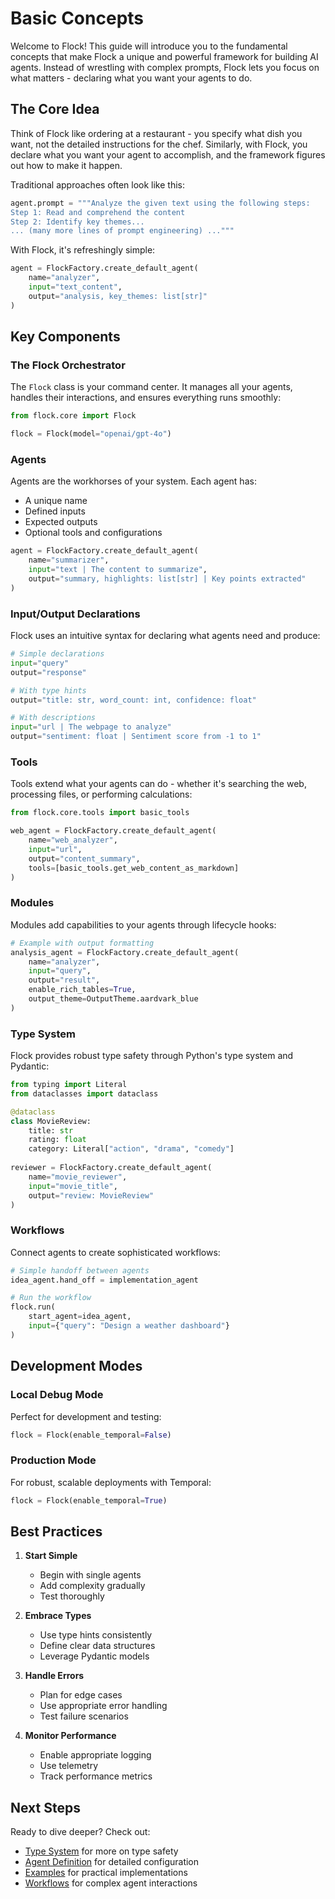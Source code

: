 # Basic Concepts

Welcome to Flock! This guide will introduce you to the fundamental concepts that make Flock a unique and powerful framework for building AI agents. Instead of wrestling with complex prompts, Flock lets you focus on what matters - declaring what you want your agents to do.

## The Core Idea

Think of Flock like ordering at a restaurant - you specify what dish you want, not the detailed instructions for the chef. Similarly, with Flock, you declare what you want your agent to accomplish, and the framework figures out how to make it happen.

Traditional approaches often look like this:
```python
agent.prompt = """Analyze the given text using the following steps:
Step 1: Read and comprehend the content
Step 2: Identify key themes...
... (many more lines of prompt engineering) ..."""
```

With Flock, it's refreshingly simple:
```python
agent = FlockFactory.create_default_agent(
    name="analyzer",
    input="text_content",
    output="analysis, key_themes: list[str]"
)
```

## Key Components

### The Flock Orchestrator

The `Flock` class is your command center. It manages all your agents, handles their interactions, and ensures everything runs smoothly:

```python
from flock.core import Flock

flock = Flock(model="openai/gpt-4o")
```

### Agents

Agents are the workhorses of your system. Each agent has:
- A unique name
- Defined inputs
- Expected outputs
- Optional tools and configurations

```python
agent = FlockFactory.create_default_agent(
    name="summarizer",
    input="text | The content to summarize",
    output="summary, highlights: list[str] | Key points extracted"
)
```

### Input/Output Declarations

Flock uses an intuitive syntax for declaring what agents need and produce:

```python
# Simple declarations
input="query"
output="response"

# With type hints
output="title: str, word_count: int, confidence: float"

# With descriptions
input="url | The webpage to analyze"
output="sentiment: float | Sentiment score from -1 to 1"
```

### Tools

Tools extend what your agents can do - whether it's searching the web, processing files, or performing calculations:

```python
from flock.core.tools import basic_tools

web_agent = FlockFactory.create_default_agent(
    name="web_analyzer",
    input="url",
    output="content_summary",
    tools=[basic_tools.get_web_content_as_markdown]
)
```

### Modules

Modules add capabilities to your agents through lifecycle hooks:

```python
# Example with output formatting
analysis_agent = FlockFactory.create_default_agent(
    name="analyzer",
    input="query",
    output="result",
    enable_rich_tables=True,
    output_theme=OutputTheme.aardvark_blue
)
```

### Type System

Flock provides robust type safety through Python's type system and Pydantic:

```python
from typing import Literal
from dataclasses import dataclass

@dataclass
class MovieReview:
    title: str
    rating: float
    category: Literal["action", "drama", "comedy"]
    
reviewer = FlockFactory.create_default_agent(
    name="movie_reviewer",
    input="movie_title",
    output="review: MovieReview"
)
```

### Workflows

Connect agents to create sophisticated workflows:

```python
# Simple handoff between agents
idea_agent.hand_off = implementation_agent

# Run the workflow
flock.run(
    start_agent=idea_agent,
    input={"query": "Design a weather dashboard"}
)
```

## Development Modes

### Local Debug Mode
Perfect for development and testing:
```python
flock = Flock(enable_temporal=False)
```

### Production Mode
For robust, scalable deployments with Temporal:
```python
flock = Flock(enable_temporal=True)
```

## Best Practices

1. **Start Simple**
   - Begin with single agents
   - Add complexity gradually
   - Test thoroughly

2. **Embrace Types**
   - Use type hints consistently
   - Define clear data structures
   - Leverage Pydantic models

3. **Handle Errors**
   - Plan for edge cases
   - Use appropriate error handling
   - Test failure scenarios

4. **Monitor Performance**
   - Enable appropriate logging
   - Use telemetry
   - Track performance metrics

## Next Steps

Ready to dive deeper? Check out:
- [Type System](../core-concepts/type-system.md) for more on type safety
- [Agent Definition](../features/agent-definition.md) for detailed configuration
- [Examples](../examples/hello-flock.md) for practical implementations
- [Workflows](../core-concepts/workflows.md) for complex agent interactions